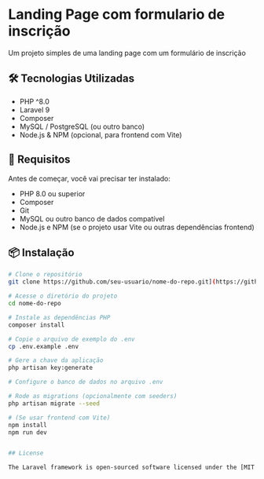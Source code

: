 # Landing Page com formulario de inscrição

Um projeto simples de uma landing page com um formulário de inscrição

## 🛠️ Tecnologias Utilizadas

- PHP ^8.0
- Laravel 9
- Composer
- MySQL / PostgreSQL (ou outro banco)
- Node.js & NPM (opcional, para frontend com Vite)

## 🚀 Requisitos

Antes de começar, você vai precisar ter instalado:

- PHP 8.0 ou superior
- Composer
- Git
- MySQL ou outro banco de dados compatível
- Node.js e NPM (se o projeto usar Vite ou outras dependências frontend)

## 📦 Instalação

```bash
# Clone o repositório
git clone https://github.com/seu-usuario/nome-do-repo.git](https://github.com/matheusvictor95/landing-page-com-inscricao.git

# Acesse o diretório do projeto
cd nome-do-repo

# Instale as dependências PHP
composer install

# Copie o arquivo de exemplo do .env
cp .env.example .env

# Gere a chave da aplicação
php artisan key:generate

# Configure o banco de dados no arquivo .env

# Rode as migrations (opcionalmente com seeders)
php artisan migrate --seed

# (Se usar frontend com Vite)
npm install
npm run dev


## License

The Laravel framework is open-sourced software licensed under the [MIT license](https://opensource.org/licenses/MIT).
